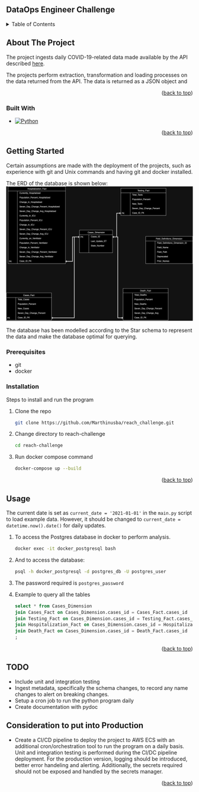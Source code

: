 ## DataOps Engineer Challenge

<!-- Improved compatibility of back to top link: See: https://github.com/othneildrew/Best-README-Template/pull/73 -->
<a name="readme-top"></a>
<!--

[![LinkedIn][linkedin-shield]][linkedin-url]

<!-- TABLE OF CONTENTS -->
<details>
  <summary>Table of Contents</summary>
  <ol>
    <li>
      <a href="#about-the-project">About The Project</a>
      <ul>
        <li><a href="#built-with">Built With</a></li>
      </ul>
    </li>
    <li>
      <a href="#getting-started">Getting Started</a>
      <ul>
        <li><a href="#prerequisites">Prerequisites</a></li>
        <li><a href="#installation">Installation</a></li>
        <li><a href="#usage">Usage</a></li>
	<li><a href="#todo">Todo</a></li>
	<li><a href="#consideration-to-put-into-production">Production consideration</a></li>      
      </ul>
    </li>
  </ol>
</details>

<!-- ABOUT THE PROJECT -->
## About The Project

The project ingests daily COVID-19-related data made available by the API described [here](https://covidtracking.com/data/api/version-2).

The projects perform extraction, transformation and loading processes on the data returned from the API. The data is returned as a JSON object and 

<p align="right">(<a href="#readme-top">back to top</a>)</p>

### Built With

* [![Python][python]][python-url]

<p align="right">(<a href="#readme-top">back to top</a>)</p>
<!-- GETTING STARTED -->

## Getting Started

Certain assumptions are made with the deployment of the projects, such as experience with git and Unix commands and having git and docker installed.

The ERD of the database is shown below:
![ERD](./erd.png)

The database has been modelled according to the Star schema to represent the data and make the database optimal for querying.

### Prerequisites

* git
* docker

### Installation

Steps to install and run the program

1. Clone the repo
   ```sh
   git clone https://github.com/Marthinusba/reach_challenge.git
   ```
2. Change directory to reach-challenge
   ```sh
   cd reach-challenge
   ```
3. Run docker compose command
   ```sh
   docker-compose up --build
   ```

<p align="right">(<a href="#readme-top">back to top</a>)</p>

<!-- USAGE EXAMPLES -->
## Usage

The current date is set as  ```current_date = '2021-01-01'```  in the ```main.py``` script to load example data. However, it should be changed to ```current_date = datetime.now().date()``` for daily updates.

1. To access the Postgres database in docker to perform analysis.
    ```sh
    docker exec -it docker_postgresql bash
    ```
2. And to access the database:
    ```sh
    psql -h docker_postgresql -d postgres_db -U postgres_user
    ```
3. The password required is ```postgres_password```

4. Example to query all the tables
    ```sql
    select * from Cases_Dimension
    join Cases_Fact on Cases_Dimension.cases_id = Cases_Fact.cases_id
    join Testing_Fact on Cases_Dimension.cases_id = Testing_Fact.cases_id
    join Hospitalization_Fact on Cases_Dimension.cases_id = Hospitalization_Fact.cases_id
    join Death_Fact on Cases_Dimension.cases_id = Death_Fact.cases_id
    ;
    ```

<p align="right">(<a href="#readme-top">back to top</a>)</p>

## TODO

* Include unit and integration testing
* Ingest metadata, specifically the schema changes, to record any name changes to alert on breaking changes.
* Setup a cron job to run the python program daily
* Create documentation with pydoc

## Consideration to put into Production

* Create a CI/CD pipeline to deploy the project to AWS ECS with an additional cron/orchestration tool to run the program on a daily basis. Unit and integration testing is performed during the CI/DC pipeline deployment. For the production version, logging should be introduced, better error handeling and alerting. Additionally, the secrets required should not be exposed and handled by the secrets manager.  

<p align="right">(<a href="#readme-top">back to top</a>)</p>


<!-- MARKDOWN LINKS & IMAGES -->
<!-- https://www.markdownguide.org/basic-syntax/#reference-style-links -->

[linkedin-shield]: https://img.shields.io/badge/-LinkedIn-black.svg?style=for-the-badge&logo=linkedin&colorB=555
[linkedin-url]: https://www.linkedin.com/in/marthinusbasson/

[python]: https://img.shields.io/badge/python-000000?style=for-the-badge&logo=nextdotjs&logoColor=white
[python-url]: https://python.org/
